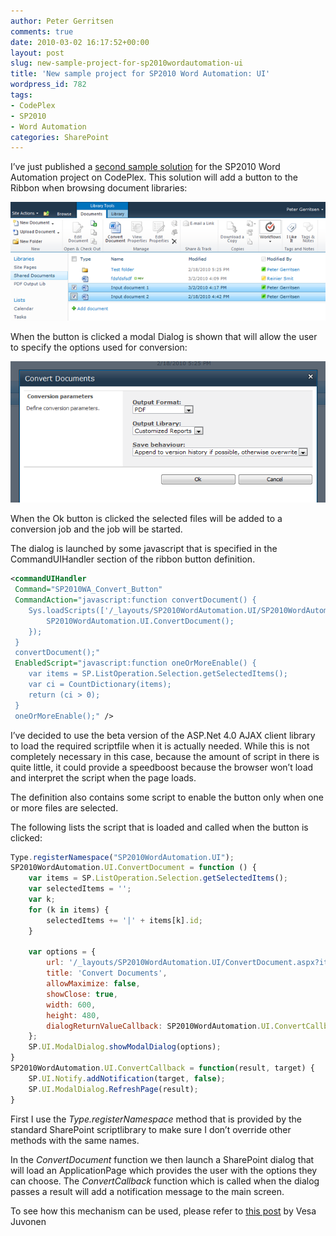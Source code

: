 ```yaml
---
author: Peter Gerritsen
comments: true
date: 2010-03-02 16:17:52+00:00
layout: post
slug: new-sample-project-for-sp2010wordautomation-ui
title: 'New sample project for SP2010 Word Automation: UI'
wordpress_id: 782
tags:
- CodePlex
- SP2010
- Word Automation
categories: SharePoint
---
```


I’ve just published a [second sample solution](http://sp2010wordautomation.codeplex.com/releases/view/41267) for the SP2010 Word Automation project on CodePlex. This solution will add a button to the Ribbon when browsing document libraries:

![Ribbon button](/images/old/image9.png)

When the button is clicked a modal Dialog is shown that will allow the user to specify the options used for conversion:

![Modal Dialog](/images/old/image10.png)

When the Ok button is clicked the selected files will be added to a conversion job and the job will be started.

The dialog is launched by some javascript that is specified in the CommandUIHandler section of the ribbon button definition.

```xml
<commandUIHandler
 Command="SP2010WA_Convert_Button"
 CommandAction="javascript:function convertDocument() {
	Sys.loadScripts(['/_layouts/SP2010WordAutomation.UI/SP2010WordAutomation.UI.js'], function() {
		SP2010WordAutomation.UI.ConvertDocument();
	});
 }
 convertDocument();"
 EnabledScript="javascript:function oneOrMoreEnable() {
	var items = SP.ListOperation.Selection.getSelectedItems();
	var ci = CountDictionary(items);
	return (ci > 0);
 }
 oneOrMoreEnable();" />
```

I’ve decided to use the beta version of the ASP.Net 4.0 AJAX client library to load the required scriptfile when it is actually needed. While this is not completely necessary in this case, because the amount of script in there is quite little, it could provide a speedboost because the browser won’t load and interpret the script when the page loads.

The definition also contains some script to enable the button only when one or more files are selected.

The following lists the script that is loaded and called when the button is clicked:

```javascript
Type.registerNamespace("SP2010WordAutomation.UI");
SP2010WordAutomation.UI.ConvertDocument = function () {
	var items = SP.ListOperation.Selection.getSelectedItems();
	var selectedItems = '';
	var k;
	for (k in items) {
		selectedItems += '|' + items[k].id;
	}

	var options = {
		url: '/_layouts/SP2010WordAutomation.UI/ConvertDocument.aspx?items=' + selectedItems + '&source;=' + SP.ListOperation.Selection.getSelectedList(),
		title: 'Convert Documents',
		allowMaximize: false,
		showClose: true,
		width: 600,
		height: 480,
		dialogReturnValueCallback: SP2010WordAutomation.UI.ConvertCallback
	};
	SP.UI.ModalDialog.showModalDialog(options);
}
SP2010WordAutomation.UI.ConvertCallback = function(result, target) {
	SP.UI.Notify.addNotification(target, false);
	SP.UI.ModalDialog.RefreshPage(result);
}
```

First I use the _Type.registerNamespace_ method that is provided by the standard SharePoint scriptlibrary to make sure I don’t override other methods with the same names.

In the _ConvertDocument_ function we then launch a SharePoint dialog that will load an ApplicationPage which provides the user with the options they can choose. The _ConvertCallback_ function which is called when the dialog passes a result will add a notification message to the main screen.

To see how this mechanism can be used, please refer to [this post](http://blogs.msdn.com/vesku/archive/2010/02/25/how-to-sharepoint-2010-js-client-object-model-and-ui-advancements.aspx) by Vesa Juvonen
